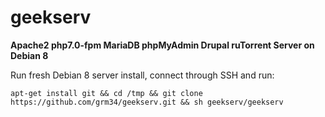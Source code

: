 # geekserv
**Apache2 php7.0-fpm MariaDB phpMyAdmin Drupal ruTorrent Server on Debian 8**

Run fresh Debian 8 server install, connect through SSH and run:

`apt-get install git && cd /tmp &&
git clone https://github.com/grm34/geekserv.git && sh geekserv/geekserv`
